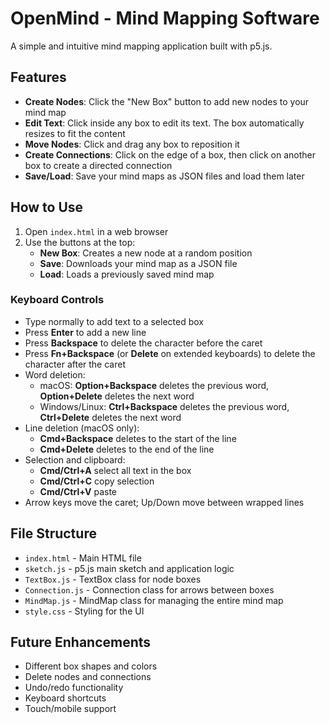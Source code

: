 # OpenMind - Mind Mapping Software

A simple and intuitive mind mapping application built with p5.js.

## Features

- **Create Nodes**: Click the "New Box" button to add new nodes to your mind map
- **Edit Text**: Click inside any box to edit its text. The box automatically resizes to fit the content
- **Move Nodes**: Click and drag any box to reposition it
- **Create Connections**: Click on the edge of a box, then click on another box to create a directed connection
- **Save/Load**: Save your mind maps as JSON files and load them later

## How to Use

1. Open `index.html` in a web browser
2. Use the buttons at the top:
   - **New Box**: Creates a new node at a random position
   - **Save**: Downloads your mind map as a JSON file
   - **Load**: Loads a previously saved mind map

### Keyboard Controls

- Type normally to add text to a selected box
- Press **Enter** to add a new line
- Press **Backspace** to delete the character before the caret
- Press **Fn+Backspace** (or **Delete** on extended keyboards) to delete the character after the caret
- Word deletion:
   - macOS: **Option+Backspace** deletes the previous word, **Option+Delete** deletes the next word
   - Windows/Linux: **Ctrl+Backspace** deletes the previous word, **Ctrl+Delete** deletes the next word
- Line deletion (macOS only):
   - **Cmd+Backspace** deletes to the start of the line
   - **Cmd+Delete** deletes to the end of the line
- Selection and clipboard:
   - **Cmd/Ctrl+A** select all text in the box
   - **Cmd/Ctrl+C** copy selection
   - **Cmd/Ctrl+V** paste
- Arrow keys move the caret; Up/Down move between wrapped lines

## File Structure

- `index.html` - Main HTML file
- `sketch.js` - p5.js main sketch and application logic
- `TextBox.js` - TextBox class for node boxes
- `Connection.js` - Connection class for arrows between boxes
- `MindMap.js` - MindMap class for managing the entire mind map
- `style.css` - Styling for the UI

## Future Enhancements

- Different box shapes and colors
- Delete nodes and connections
- Undo/redo functionality
- Keyboard shortcuts
- Touch/mobile support
